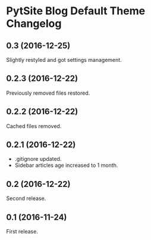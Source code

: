 # PytSite Blog Default Theme Changelog

## 0.3 (2016-12-25)
Slightly restyled and got settings management.

## 0.2.3 (2016-12-22)
Previously removed files restored.

## 0.2.2 (2016-12-22)
Cached files removed.

## 0.2.1 (2016-12-22)
- .gitignore updated.
- Sidebar articles age increased to 1 month.

## 0.2 (2016-12-22)
Second release.

## 0.1 (2016-11-24)
First release.
